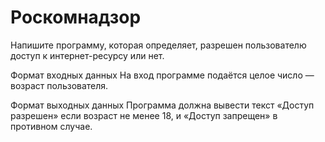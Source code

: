 # Роскомнадзор
Напишите программу, которая определяет, разрешен пользователю доступ к интернет-ресурсу или нет.

Формат входных данных
На вход программе подаётся целое число — возраст пользователя.

Формат выходных данных
Программа должна вывести текст «Доступ разрешен» если возраст не менее 18, и «Доступ запрещен» в противном случае.